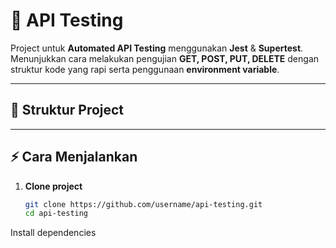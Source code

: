 # 🚀 API Testing

Project untuk **Automated API Testing** menggunakan **Jest** & **Supertest**.  
Menunjukkan cara melakukan pengujian **GET, POST, PUT, DELETE** dengan struktur kode yang rapi serta penggunaan **environment variable**.

---

## 📂 Struktur Project


---

## ⚡ Cara Menjalankan

1. **Clone project**
   ```bash
   git clone https://github.com/username/api-testing.git
   cd api-testing
Install dependencies
